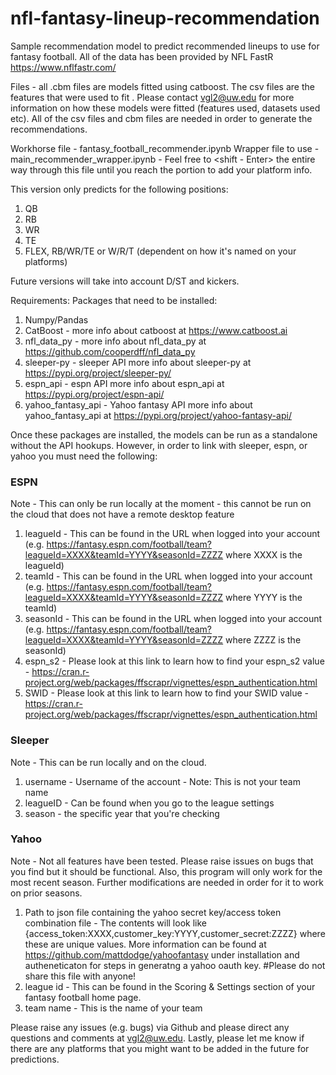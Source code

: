 # nfl-fantasy-lineup-recommendation
Sample recommendation model to predict recommended lineups to use for fantasy football. All of the data has been provided by NFL FastR https://www.nflfastr.com/

Files - all .cbm files are models fitted using catboost. The csv files are the features that were used to fit . Please contact vgl2@uw.edu for more information on how these models were fitted (features used, datasets used etc). All of the csv files and cbm files are needed in order to generate the recommendations. 

Workhorse file - fantasy_football_recommender.ipynb 
Wrapper file to use - main_recommender_wrapper.ipynb - Feel free to <shift - Enter> the entire way through this file until you reach the portion to add your platform info.

This version only predicts for the following positions:
1. QB
2. RB
3. WR
4. TE
5. FLEX, RB/WR/TE or W/R/T (dependent on how it's named on your platforms)

Future versions will take into account D/ST and kickers.

Requirements:
Packages that need to be installed:
1. Numpy/Pandas
2. CatBoost - more info about catboost at https://www.catboost.ai
3. nfl_data_py - more info about nfl_data_py at https://github.com/cooperdff/nfl_data_py
4. sleeper-py - sleeper API  more info about sleeper-py at https://pypi.org/project/sleeper-py/
5. espn_api - espn API more info about espn_api at https://pypi.org/project/espn-api/
6. yahoo_fantasy_api - Yahoo fantasy API more info about yahoo_fantasy_api at https://pypi.org/project/yahoo-fantasy-api/

Once these packages are installed, the models can be run as a standalone without the API hookups. However, in order to link with sleeper, espn, or yahoo you must need the following:

### ESPN 
Note - This can only be run locally at the moment - this cannot be run on the cloud that does not have a remote desktop feature
1. leagueId - This can be found in the URL when logged into your account (e.g. https://fantasy.espn.com/football/team?leagueId=XXXX&teamId=YYYY&seasonId=ZZZZ where XXXX is the leagueId)
2. teamId - This can be found in the URL when logged into your account (e.g. https://fantasy.espn.com/football/team?leagueId=XXXX&teamId=YYYY&seasonId=ZZZZ where YYYY is the teamId)
3. seasonId - This can be found in the URL when logged into your account (e.g. https://fantasy.espn.com/football/team?leagueId=XXXX&teamId=YYYY&seasonId=ZZZZ where ZZZZ is the seasonId)
4. espn_s2 - Please look at this link to learn how to find your espn_s2 value - https://cran.r-project.org/web/packages/ffscrapr/vignettes/espn_authentication.html
5.  SWID - Please look at this link to learn how to find your SWID value - https://cran.r-project.org/web/packages/ffscrapr/vignettes/espn_authentication.html

### Sleeper
Note - This can be run locally and on the cloud.
1. username - Username of the account - Note: This is not your team name
2. leagueID - Can be found when you go to the league settings
3. season - the specific year that you're checking

### Yahoo
Note - Not all features have been tested. Please raise issues on bugs that you find but it should be functional. Also, this program will only work for the most recent season. Further modifications are needed in order for it to work on prior seasons. 

1. Path to json file containing the yahoo secret key/access token combination file - The contents will look like {access_token:XXXX,customer_key:YYYY,customer_secret:ZZZZ} where these are unique values. More information can be found at https://github.com/mattdodge/yahoofantasy under installation and autheneticaton for steps in generatng a yahoo oauth key. #Please do not share this file with anyone! 
2. league id - This can be found in the Scoring & Settings section of your fantasy football home page.
3. team name - This is the name of your team

Please raise any issues (e.g. bugs) via Github and please direct any questions and comments at vgl2@uw.edu. Lastly, please let me know if there are any platforms that you might want to be added in the future for predictions. 
